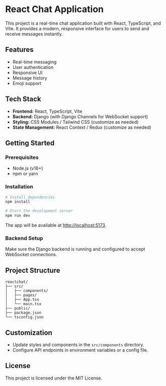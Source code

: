 # React Chat Application

This project is a real-time chat application built with React, TypeScript, and Vite. It provides a modern, responsive interface for users to send and receive messages instantly.

## Features

- Real-time messaging
- User authentication
- Responsive UI
- Message history
- Emoji support

## Tech Stack

- **Frontend:** React, TypeScript, Vite
- **Backend:** Django (with Django Channels for WebSocket support)
- **Styling:** CSS Modules / Tailwind CSS (customize as needed)
- **State Management:** React Context / Redux (customize as needed)

## Getting Started

### Prerequisites

- Node.js (v16+)
- npm or yarn

### Installation

```bash
# Install dependencies
npm install

# Start the development server
npm run dev
```

The app will be available at [http://localhost:5173](http://localhost:5173).

### Backend Setup

Make sure the Django backend is running and configured to accept WebSocket connections.

## Project Structure

```
reactchat/
├── src/
│   ├── components/
│   ├── pages/
│   ├── App.tsx
│   └── main.tsx
├── public/
├── package.json
└── tsconfig.json
```

## Customization

- Update styles and components in the `src/components` directory.
- Configure API endpoints in environment variables or a config file.

## License

This project is licensed under the MIT License.
